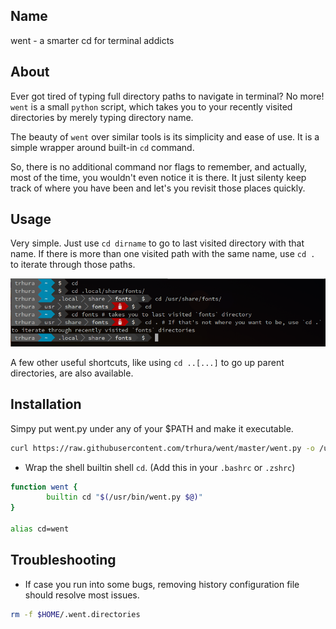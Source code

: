 ## Name

went - a smarter cd for terminal addicts

## About

Ever got tired of typing full directory paths to navigate in terminal?
No more! `went` is a small `python` script, which takes you to your
recently visited directories by merely typing directory name.

The beauty of `went` over similar tools is its simplicity and ease of
use. It is a simple wrapper around built-in `cd` command. 

So, there is no additional command nor flags to remember, and actually,
most of the time, you wouldn't even notice it is there. It just silenty
keep track of where you have been and let's you revisit those places
quickly.

## Usage

Very simple. Just use `cd dirname` to go to last visited directory
with that name. If there is more than one visited path with the same
name, use `cd .` to iterate through those paths.

![Usage](doc/usage.png)

A few other useful shortcuts, like using `cd ..[...]` to go up parent
directories, are also available.

## Installation

Simpy put went.py under any of your $PATH and make it executable.
```sh
curl https://raw.githubusercontent.com/trhura/went/master/went.py -o /usr/bin/went.py && chmod +x /usr/bin/went.py
```

+ Wrap the shell builtin shell `cd`. (Add this in your `.bashrc` or `.zshrc`)
```bash
function went {
        builtin cd "$(/usr/bin/went.py $@)"
}

alias cd=went
```

## Troubleshooting

+ If case you run into some bugs, removing history configuration file should resolve most issues. 

```bash
rm -f $HOME/.went.directories
``` 
